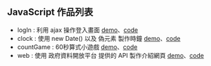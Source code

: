## JavaScript 作品列表
* logIn : 利用 ajax 操作登入畫面 [demo](https://lolo-12.github.io/JavaScript/logIn/public/index.html)、[code](https://github.com/LoLo-12/JavaScript/tree/master/logIn/public)
* clock : 使用 new Date() 以及 偽元素 製作時鐘 [demo](https://lolo-12.github.io/JavaScript/clock/public/index.html)、[code](https://github.com/LoLo-12/JavaScript/tree/master/clock/public)
* countGame : 60秒算式小遊戲 [demo](https://lolo-12.github.io/JavaScript/countGame/public/index.html)、[code](https://github.com/LoLo-12/JavaScript/tree/master/countGame/public)
* web : 使用 政府資料開放平台 提供的 API 製作介紹網頁 [demo](https://lolo-12.github.io/JavaScript/web/public/index.html)、[code](https://github.com/LoLo-12/JavaScript/tree/master/web/public)
